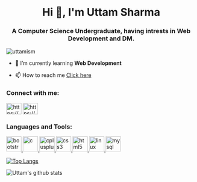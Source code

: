 <h1 align="center">Hi 👋, I'm Uttam Sharma</h1>
<h3 align="center">A Computer Science Undergraduate, having intrests in Web Development and DM.</h3>

<p align="left"> <img src="https://komarev.com/ghpvc/?username=uttamism&label=Profile%20views&color=0e75b6&style=flat" alt="uttamism" /> </p>

- 🌱 I’m currently learning **Web Development**



- 📫 How to reach me [Click here](uttamsharma3052@gmail.com)

<h3 align="left">Connect with me:</h3>
<p align="left">
<a href="https://dev.to/https://dev.to/uttmshrma" target="blank"><img align="center" src="https://cdn.jsdelivr.net/npm/simple-icons@3.0.1/icons/dev-dot-to.svg" alt="https://dev.to/uttmshrma" height="30" width="40" /></a>
<a href="https://linkedin.com/in/https://www.linkedin.com/in/uttam-sharma-640931183/" target="blank"><img align="center" src="https://cdn.jsdelivr.net/npm/simple-icons@3.0.1/icons/linkedin.svg" alt="https://www.linkedin.com/in/uttam-sharma-640931183/" height="30" width="40" /></a>
</p>

<h3 align="left">Languages and Tools:</h3>
<p align="left"> <a href="https://getbootstrap.com" target="_blank"> <img src="https://devicons.github.io/devicon/devicon.git/icons/bootstrap/bootstrap-plain.svg" alt="bootstrap" width="40" height="40"/> </a> <a href="https://www.cprogramming.com/" target="_blank"> <img src="https://devicons.github.io/devicon/devicon.git/icons/c/c-original.svg" alt="c" width="40" height="40"/> </a> <a href="https://www.w3schools.com/cpp/" target="_blank"> <img src="https://devicons.github.io/devicon/devicon.git/icons/cplusplus/cplusplus-original.svg" alt="cplusplus" width="40" height="40"/> </a> <a href="https://www.w3schools.com/css/" target="_blank"> <img src="https://devicons.github.io/devicon/devicon.git/icons/css3/css3-original-wordmark.svg" alt="css3" width="40" height="40"/> </a> <a href="https://www.w3.org/html/" target="_blank"> <img src="https://devicons.github.io/devicon/devicon.git/icons/html5/html5-original-wordmark.svg" alt="html5" width="40" height="40"/> </a> <a href="https://www.linux.org/" target="_blank"> <img src="https://devicons.github.io/devicon/devicon.git/icons/linux/linux-original.svg" alt="linux" width="40" height="40"/> </a> <a href="https://www.mysql.com/" target="_blank"> <img src="https://devicons.github.io/devicon/devicon.git/icons/mysql/mysql-original-wordmark.svg" alt="mysql" width="40" height="40"/> </a> </p>

[![Top Langs](https://github-readme-stats.vercel.app/api/top-langs/?username=uttamism&&theme=algolia&layout=compact)](https://github.com/uttamism/github-readme-stats)

![Uttam's github stats](https://github-readme-stats.vercel.app/api?username=uttamism&count_private=true&theme=react&show_icons=true)
